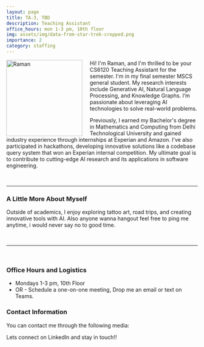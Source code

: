 ```yaml
---
layout: page
title: TA-3, TBD
description: Teaching Assistant
office_hours: mon 1-3 pm, 10th floor
img: assets/img/data-from-star-trek-cropped.png
importance: 2
category: staffing
---
```


<img src="../../assets/img/raman.jpeg" alt="Raman" style="float: left; margin-right: 20px;" width="200">
<p>Hi! I'm Raman, and I'm thrilled to be your CS6120 Teaching Assistant for the semester. I'm in my final semester MSCS general student. My research interests include Generative AI, Natural Language Processing, and Knowledge Graphs. I’m passionate about leveraging AI technologies to solve real-world problems.

Previously, I earned my Bachelor's degree in Mathematics and Computing from Delhi Technological University and gained industry experience through internships at Experian and Amazon. I’ve also participated in hackathons, developing innovative solutions like a codebase query system that won an Experian internal competition. My ultimate goal is to contribute to cutting-edge AI research and its applications in software engineering.

</p>

<br>
<hr>

### A Little More About Myself

Outside of academics, I enjoy exploring tattoo art, road trips, and creating innovative tools with AI. Also anyone wanna hangout feel free to ping me anytime, i would never say no to good time.

<br>
<hr>
<br>

### Office Hours and Logistics

- Mondays 1-3 pm, 10th Floor
- OR - Schedule a one-on-one meeting, Drop me an email or text on Teams.

### Contact Information

You can contact me through the following media:

<div class="social">
  <div class="contact-icons">
     <a href="mailto:lnu.raman@northeastern.edu" title="Email"><i class="fas fa-envelope"></i></a>
     <a href="https://www.linkedin.com/in/raman-chahar/" title="LinkedIn"><i class="fab fa-linkedin"></i></a>
  </div>
  <div class="contact-note">
    Lets connect on LinkedIn and stay in touch!!
  </div>
</div>
